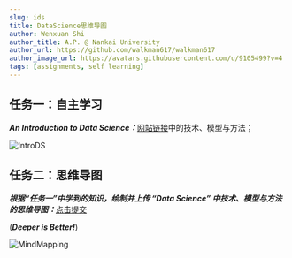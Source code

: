 ```yaml
---
slug: ids
title: DataScience思维导图
author: Wenxuan Shi
author_title: A.P. @ Nankai University
author_url: https://github.com/walkman617/walkman617
author_image_url: https://avatars.githubusercontent.com/u/9105499?v=4
tags: [assignments, self learning]
---
```


## 任务一：自主学习
***An Introduction to Data Science：***[网站链接](http://www.saedsayad.com/)中的技术、模型与方法；

![IntroDS](/img/ov/ids.jpg)

## 任务二：思维导图
***根据“任务一”中学到的知识，绘制并上传 “Data Science” 中技术、模型与方法的思维导图：***[点击提交](http://nankai-cs.mikecrm.com/yhM0Gb6) 

(***Deeper is Better!***)

![MindMapping](/img/ov/ids.png)
